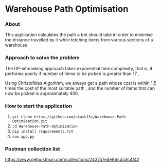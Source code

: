 # Warehouse Path Optimisation

### About 
This application calculates the path a bot should take in order to minimise the distance travelled by it while fetching items from various sections of a warehouse. 

### Approach to solve the problem 

The DP-bitmasking approach takes exponential time complexity, that is, it performs poorly if number of items to be picked is greater than 17 .  

Using Christofides Algorithm, we always get a path whose cost is within 1.5 times the cost of the most suitable path , and the number of items that can now be picked is approximately 400. 


### How to start the application

1. `git clone https://github.com/akash13s/Warehouse-Path-Optimisation.git`
2. `cd Warehouse-Path-Optimisation`
3. `pip install requirements.txt`
3. `run app.py`


### Postman collection list

https://www.getpostman.com/collections/2437a7e4e86cd53c4f42